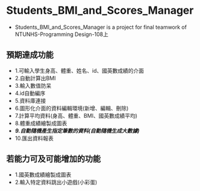 # Students_BMI_and_Scores_Manager
+ Students_BMI_and_Scores_Manager is a project for final teamwork of NTUNHS-Programming Design-108上
 
## 預期達成功能
+ 1.可輸入學生身高、體重、姓名、id、國英數成績的介面
+ 2.自動計算出BMI
+ 3.輸入數值防呆
+ 4.id自動編序
+ 5.資料庫連接
+ 6.圖形化介面的資料編輯環境(新增、編輯、刪除)
+ 7.計算平均資料(身高、體重、BMI、國英數成績平均)
+ 8.體重成績繪製成圖表
+ ***9.自動隨機產生指定筆數的資料(自動隨機生成大數據)***
+ 10.匯出資料報表

## 若能力可及可能增加的功能
+ 1.國英數成績繪製成圖表
+ 2.輸入特定資料跳出小遊戲(小彩蛋)
